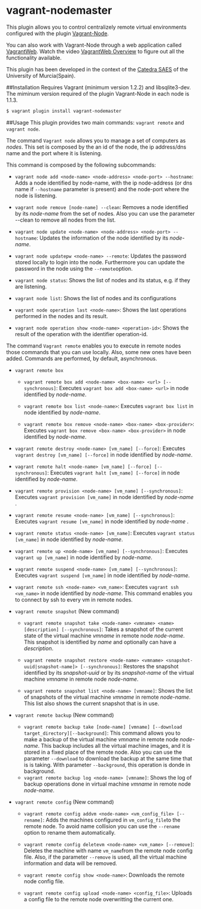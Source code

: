 vagrant-nodemaster
==================
This plugin allows you to control centralizely remote virtual environments configured with the plugin [Vagrant-Node](https://github.com/fjsanpedro/vagrant-node/).

You can also work with Vagrant-Node through a web application called [VagrantWeb](https://github.com/catedrasaes-umu/vagrantweb/). Watch the video [VagrantWeb Overview](https://www.youtube.com/watch?v=PslrNMAl_vU) to figure out all the functionality available.

This plugin has been developed in the context of the [Catedra SAES](http://www.catedrasaes.org) of the University of Murcia(Spain).

##Installation
Requires Vagrant (minimum version 1.2.2) and libsqlite3-dev. The miminum version required of the plugin Vagrant-Node in each node is 1.1.3.

```bash
$ vagrant plugin install vagrant-nodemaster
```

##Usage
This plugin provides two main commands: `vagrant remote` and `vagrant node`.

The command `Vagrant node` allows you to manage a set of computers as *nodes*. This set is composed by the an id of the node, the ip address/dns name and the port where it is listening.

This command is composed by the following subcommands:

* `vagrant node add <node-name> <node-address> <node-port> --hostname`:
Adds a node identified by node-name, with the ip node-address (or dns name if `--hostname` parameter is present) and the node-port where the node is listening.

* `vagrant node remove [node-name] --clean`: Removes a node identified by its *node-name* from the set of nodes. Also you can use the parameter --clean to remove all nodes from the list.

* `vagrant node update <node-name> <node-address> <node-port> --hostname`: Updates the information of the node identified by its *node-name*.

* `vagrant node updatepw <node-name> --remote`: Updates the password stored locally to login into the node. Furthermore you can update the password in the node using the `--remote`option.

* `vagrant node status`: Shows the list of nodes and its status, e.g. if they are listening.

* `vagrant node list`: Shows the list of nodes and its configurations

* `vagrant node operation last <node-name>`: Shows the last operations performed in the nodes and its result.

* `vagrant node operation show <node-name> <operation-id>`: Shows the result of the operation with the identifier operation-id.


The command `Vagrant remote` enables you to execute in remote nodes those commands that you can use locally. Also, some new ones have been added. Commands are performed, by default, asynchronous.

* `vagrant remote box`
  * `vagrant remote box add <node-name> <box-name> <url> [--synchronous]`: Executes `vagrant box add <box-name> <url>` in node identified by *node-name*.

  * `vagrant remote box list <node-name>`: Executes `vagrant box list` in node identified by *node-name*.

  * `vagrant remote box remove <node-name> <box-name> <box-provider>`: Executes `vagrant box remove <box-name> <box-provider>` in node identified by *node-name*.

* `vagrant remote destroy <node-name> [vm_name] [--force]`: Executes `vagrant destroy [vm_name] [--force]` in node identified by *node-name*.

* `vagrant remote halt <node-name> [vm_name] [--force] [--synchronous]`: Executes `vagrant halt [vm_name] [--force]` in node identified by *node-name*.

* `vagrant remote provision <node-name> [vm_name] [--synchronous]`: Executes `vagrant provision [vm_name]` in node identified by *node-name* .

* `vagrant remote resume <node-name> [vm_name] [--synchronous]`: Executes `vagrant resume [vm_name]` in node identified by *node-name* .

* `vagrant remote status <node-name> [vm_name]`: Executes `vagrant status [vm_name]` in node identified by *node-name*.

* `vagrant remote up <node-name> [vm_name] [--synchronous]`: Executes `vagrant up [vm_name]` in node identified by *node-name*.

* `vagrant remote suspend <node-name> [vm_name] [--synchronous]`: Executes `vagrant suspend [vm_name]` in node identified by *node-name*.

* `vagrant remote ssh <node-name> <vm_name>`: Executes `vagrant ssh <vm_name>` in node identified by *node-name*. This command enables you to connect by ssh to every vm in remote nodes.


* `vagrant remote snapshot` (New command)

  * `vagrant remote snapshot take <node-name> <vmname> <name> [description] [--synchronous]`: Takes a snapshot of the current state of the virtual machine *vmname* in remote node *node-name*. This snapshot is identified by *name* and optionally can have a *description*.

  * `vagrant remote snapshot restore <node-name> <vmname> <snapshot-uuid|snapshot-name]> [--synchronous]`: Restores the snapshot identified by its *snapshot-uuid* or by its *snapshot-name* of the virtual machine *vmname* in remote node *node-name*.

  * `vagrant remote snapshot list <node-name> [vmname]`: Shows the list of snapshots of the virtual machine *vmname* in remote *node-name*. This list also shows the current snapshot that is in use.


* `vagrant remote backup` (New command)

  * `vagrant remote backup take [node-name] [vmname] [--download target_directory][--background]`: This command allows you to make a backup of the virtual machine *vmname* in remote node *node-name*. This backup includes all the virtual machine images, and it is stored in a fixed place of the remote node. Also you can use the parameter `--download` to download the backup at the same time that is is taking. With parameter `--background`, this operation is donde in background.
 
  * `vagrant remote backup log <node-name> [vmname]`: Shows the log of backup operations done in virtual machine *vmname* in remote node *node-name*.
 

* `vagrant remote config` (New command)

  * `vagrant remote config addvm <node-name> <vm_config_file> [--rename]`: Adds the machines configured in `vm_config_file`to the remote node. To avoid name collision you can use the `--rename` option to rename them automatically.

  * `vagrant remote config deletevm <node-name> <vm_name> [--remove]`: Deletes the machine with name `vm_name`from the remote node config file. Also, if the parameter `--remove` is used, all the virtual machine information and data will be removed.

  * `vagrant remote config show <node-name>`: Downloads the remote node config file.

  * `vagrant remote config upload <node-name> <config_file>`: Uploads a config file to the remote node overwritting the current one.





